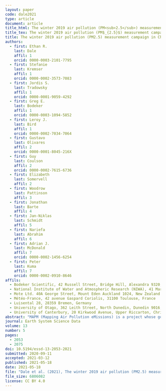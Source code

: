 ```yaml
---
layout: paper
code: dale2021
type: article
document: article
title_html: The winter 2019 air pollution (PM<sub>2.5</sub>) measurement campaign in Christchurch, New Zealand
title_tex: The winter 2019 air pollution (PM$_{2.5}$) measurement campaign in Christchurch, New Zealand
title: The winter 2019 air pollution (PM2.5) measurement campaign in Christchurch, New Zealand
authors:
  - first: Ethan R.
    last: Dale
    affil: 1
    orcid: 0000-0003-2101-7795
  - first: Stefanie
    last: Kremser
    affil: 1
    orcid: 0000-0002-3573-7083
  - first: Jordis S.
    last: Tradowsky
    affil: 1
    orcid: 0000-0001-9059-4292
  - first: Greg E.
    last: Bodeker
    affil: 1
    orcid: 0000-0003-1094-5852
  - first: Leroy J.
    last: Bird
    affil: 1
    orcid: 0000-0002-7034-7064
  - first: Gustavo
    last: Olivares
    affil: 2
    orcid: 0000-0001-8045-216X
  - first: Guy
    last: Coulson
    affil: 2
    orcid: 0000-0002-7615-6736
  - first: Elizabeth
    last: Somervell
    affil: 2
  - first: Woodrow
    last: Pattinson
    affil: 3
  - first: Jonathan
    last: Barte
    affil: 4
  - first: Jan-Niklas
    last: Schmidt
    affil: 5
  - first: Nariefa
    last: Abrahim
    affil: 6
  - first: Adrian J.
    last: McDonald
    affil: 7
    orcid: 0000-0002-1456-6254
  - first: Peter
    last: Kuma
    affil: 7
    orcid: 0000-0002-0910-8646
affils:
  - Bodeker Scientific, 42 Russell Street, Bridge Hill, Alexandra 9320, New Zealand
  - National Institute of Water and Atmospheric Research (NIWA), 41 Market Place, Auckland Central 1010, Auckland, New Zealand
  - Mote Ltd. 40A George Street, Mount Eden Auckland 1024, New Zealand
  - Météo-France, 42 avenue Gaspard Coriolis, 31100 Toulouse, France
  - Luisental 28, 28359 Bremen, Germany
  - University of Otago, 362 Leith Street, North Dunedin, Dunedin 9016, New Zealand
  - University of Canterbury, 20 Kirkwood Avenue, Upper Riccarton, Christchurch 8041, New Zealand
abstract: "MAPM (Mapping Air Pollution eMissions) is a project whose goal is to develop a method to infer airborne particulate matter (PM) emissions maps from in situ PM concentration measurements. In support of MAPM, a winter field campaign was conducted in New Zealand in 2019 (June to September) to obtain the measurements required to test and validate the MAPM methodology. Two different types of instruments measuring PM were deployed: ES-642 remote dust monitors (17 instruments) and Outdoor Dust Information Nodes (ODINs; 50 instruments). The measurement campaign was bracketed by two intercomparisons where all instruments were co-located, with a permanently installed tapered element oscillating membrane (TEOM) instrument, to determine any instrument biases. Changes in biases between the pre- and post-campaign intercomparisons were used to determine instrument drift over the campaign period. Once deployed, each ES-642 was co-located with an ODIN. In addition to the PM measurements, meteorological variables (temperature, pressure, wind speed, and wind direction) were measured at three automatic weather station (AWS) sites established as part of the campaign, with additional data being sourced from 27 further AWSs operated by other agencies. Vertical profile measurements were made with 12 radiosondes during two 24 h periods and complimented measurements made with a mini micropulse lidar and ceilometer. Here we present the data collected during the campaign and discuss the correction of the measurements made by various PM instruments. We find that when compared to measurements made with a simple linear correction, a correction based on environmental conditions improves the quality of measurements retrieved from ODINs but results in over-fitting and increases the uncertainties when applied to the more sophisticated ES-642 instruments. We also compare PM2.5 and PM10 measured by ODINs which, in some cases, allows us to identify PM from natural and anthropogenic sources. The PM data collected during the campaign are publicly available from <a href=\"https://doi.org/10.5281/zenodo.4542559\">https://doi.org/10.5281/zenodo.4542559</a> (Dale et al., 2020b), and the data from other instruments are available from <a href=\"https://doi.org/10.5281/zenodo.4536640\">https://doi.org/10.5281/zenodo.4536640</a> (Dale et al., 2020a)."
journal: Earth System Science Data
volume: 13
number: 5
pages:
  - 2053
  - 2075
doi: 10.5194/essd-13-2053-2021
submitted: 2020-09-11
accepted: 2021-03-12
published: 2021-05-18
date: 2021-05-18
file: "Dale et al. (2021), The winter 2019 air pollution (PM2.5) measurement campaign in Christchurch, New Zealand.pdf"
file_size: 6806082
license: CC BY 4.0
---
```

